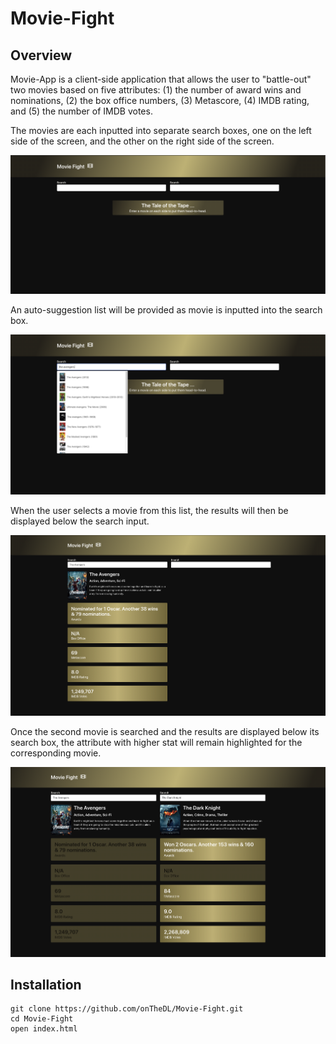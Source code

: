 # Movie-Fight

## Overview
Movie-App is a client-side application that allows the user to "battle-out" two movies based on five attributes: (1) the number of award wins and nominations, (2) the box office numbers, (3) Metascore, (4) IMDB rating, and (5) the number of IMDB votes.  

The movies are each inputted into separate search boxes, one on the left side of the screen, and the other on the right side of the screen. 

![App image1](./images/1.png)


An auto-suggestion list will be provided as movie is inputted into the search box. 

![App image2](./images/2.png)

When the user selects a movie from this list, the results will then be displayed below the search input. 

![App image3](./images/3.png)

Once the second movie is searched and the results are displayed below its search box, the attribute with higher stat will remain highlighted for the corresponding movie.

![App image4](./images/4.png)


## Installation
```
git clone https://github.com/onTheDL/Movie-Fight.git
cd Movie-Fight
open index.html
```

